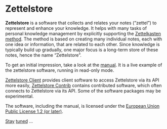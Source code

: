 # Zettelstore

**Zettelstore** is a software that collects and relates your notes
(&ldquo;zettel&rdquo;) to represent and enhance your knowledge. It helps with
many tasks of personal knowledge management by explicitly supporting the
[Zettelkasten method](https://en.wikipedia.org/wiki/Zettelkasten). The method
is based on creating many individual notes, each with one idea or information,
that are related to each other. Since knowledge is typically build up
gradually, one major focus is a long-term store of these notes, hence the name
&ldquo;Zettelstore&rdquo;.

To get an initial impression, take a look at the
[manual](https://zettelstore.de/manual/). It is a live example of the
zettelstore software, running in read-only mode.

[Zettelstore Client](https://zettelstore.de/client) provides client
software to access Zettelstore via its API more easily, [Zettelstore
Contrib](https://zettelstore.de/contrib) contains contributed software, which
often connects to Zettelstore via its API. Some of the software packages may be
experimental.

The software, including the manual, is licensed
under the [European Union Public License 1.2 (or
later)](https://zettelstore.de/home/file?name=LICENSE.txt&ci=trunk).

[Stay](https://twitter.com/zettelstore)
<a rel="me" href="https://nerdculture.de/@zettelstore">tuned</a>&nbsp;&hellip;

